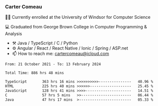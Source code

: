 ### Carter Comeau

🙋‍♂️ Currently enrolled at the University of Windsor for Computer Science

💻 Graduated from George Brown College in Computer Programming & Analysis

- ⚒️ Java / TypeScript / C / Python
- ⚙️ Angular / React / React Native / Ionic / Spring / ASP.net
- 📫 How to reach me: cartercomeau@icloud.com

<!--START_SECTION:waka-->

```txt
From: 21 October 2021 - To: 13 February 2024

Total Time: 886 hrs 48 mins

TypeScript       363 hrs 16 mins >>>>>>>>>>---------------   40.96 %
HTML             225 hrs 40 mins >>>>>>-------------------   25.45 %
JavaScript       128 hrs 41 mins >>>>---------------------   14.51 %
C                57 hrs 5 mins   >>-----------------------   06.44 %
Java             47 hrs 17 mins  >------------------------   05.33 %
```

<!--END_SECTION:waka-->
